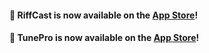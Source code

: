 ####  RiffCast is now available on the [App Store](https://apps.apple.com/gb/app/riffcast/id1609506139)!
####  TunePro is now available on the [App Store](https://apps.apple.com/gb/app/tunepro/id1633074520)!

<!--
**timdubbins/timdubbins** is a ✨ _special_ ✨ repository because its `README.md` (this file) appears on your GitHub profile.

Here are some ideas to get you started:

- 🔭 I’m currently working on ...
- 🌱 I’m currently learning ...
- 👯 I’m looking to collaborate on ...
- 🤔 I’m looking for help with ...
- 💬 Ask me about ...
- 📫 How to reach me: ...
- 😄 Pronouns: ...
- ⚡ Fun fact: ...
-->
